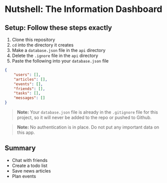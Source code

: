 # Nutshell: The Information Dashboard

## Setup: Follow these steps exactly

1. Clone this repository
1. `cd` into the directory it creates
1. Make a `database.json` file in the `api` directory
1. Delete the `.ignore` file in the `api` directory
1. Paste the following into your `database.json` file

```json
{
    "users": [],
    "articles": [],
    "events": [],
    "friends": [],
    "tasks": [],
    "messages": []
}
```

> **Note:** Your `database.json` file is already in the `.gitignore` file for this project, so it will never be added to the repo or pushed to Github.

> **Note:** No authentication is in place. Do not put any important data on this app.

## Summary

* Chat with friends
* Create a todo list
* Save news articles
* Plan events